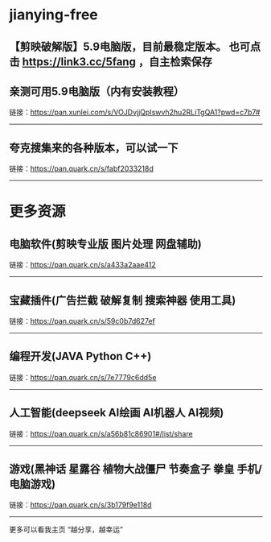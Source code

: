 # jianying-free
【剪映破解版】5.9电脑版，目前最稳定版本。
也可点击 https://link3.cc/5fang ，自主检索保存
------------------

## 亲测可用5.9电脑版（内有安装教程）
链接：https://pan.xunlei.com/s/VOJDvjjQpIswvh2hu2RLiTgQA1?pwd=c7b7#

------------------
## 夸克搜集来的各种版本，可以试一下
链接：https://pan.quark.cn/s/fabf2033218d

------------------
# 更多资源
## 电脑软件(剪映专业版 图片处理 网盘辅助)
链接：https://pan.quark.cn/s/a433a2aae412

------------------
## 宝藏插件(广告拦截 破解复制 搜索神器 使用工具)
链接：https://pan.quark.cn/s/59c0b7d627ef

------------------
## 编程开发(JAVA Python C++)
链接：https://pan.quark.cn/s/7e7779c6dd5e

------------------
## 人工智能(deepseek Al绘画 AI机器人 AI视频)
链接：https://pan.quark.cn/s/a56b81c86901#/list/share

------------------
## 游戏(黑神话 星露谷 植物大战僵尸 节奏盒子 拳皇 手机/电脑游戏)
链接：https://pan.quark.cn/s/3b179f9e118d

------------------
更多可以看我主页
“越分享，越幸运”

